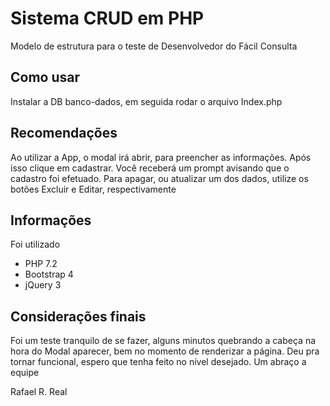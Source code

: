 # Sistema CRUD em PHP
Modelo de estrutura para o teste de Desenvolvedor do Fácil Consulta

## Como usar
Instalar a DB banco-dados, em seguida rodar o arquivo Index.php

## Recomendações
Ao utilizar a App, o modal irá abrir, para preencher as informações. Após isso clique em cadastrar. Você receberá um prompt avisando que o cadastro foi efetuado. Para apagar, ou atualizar um dos dados, utilize os botões Excluir e Editar, respectivamente
## Informações
Foi utilizado

* PHP 7.2
* Bootstrap 4
* jQuery 3

## Considerações finais

Foi um teste tranquilo de se fazer, alguns minutos quebrando a cabeça na hora do Modal aparecer, bem no momento de renderizar a página. Deu pra tornar funcional, espero que tenha feito no nível desejado. Um abraço a equipe


Rafael R. Real
